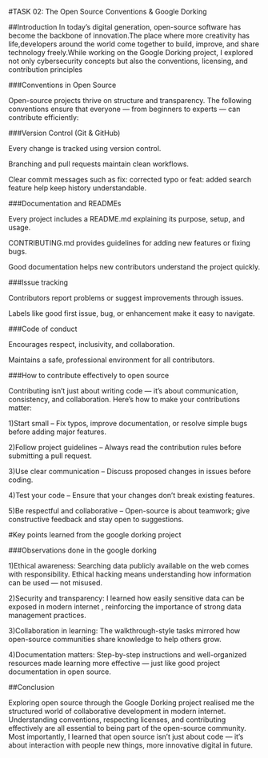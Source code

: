 #TASK 02: The Open Source Conventions & Google Dorking

##Introduction
In today’s digital generation, open-source software has become the backbone of innovation.The place where more creativity has life,developers around the world come together to build, improve, and share technology freely.While working on the Google Dorking project, I explored not only cybersecurity concepts but also the conventions, licensing, and contribution principles

###Conventions in Open Source

Open-source projects thrive on structure and transparency. The following conventions ensure that everyone — from beginners to experts — can contribute efficiently:

###Version Control (Git & GitHub)

Every change is tracked using version control.

Branching and pull requests maintain clean workflows.

Clear commit messages such as fix: corrected typo or feat: added search feature help keep history understandable.

###Documentation and READMEs

Every project includes a README.md explaining its purpose, setup, and usage.

CONTRIBUTING.md provides guidelines for adding new features or fixing bugs.

Good documentation helps new contributors understand the project quickly.

###Issue tracking

Contributors report problems or suggest improvements through issues.

Labels like good first issue, bug, or enhancement make it easy to navigate.

###Code of conduct

Encourages respect, inclusivity, and collaboration.

Maintains a safe, professional environment for all contributors.	

###How to contribute effectively to open source

Contributing isn’t just about writing code — it’s about communication, consistency, and collaboration. Here’s how to make your contributions matter:

1)Start small – Fix typos, improve documentation, or resolve simple bugs before adding major features.

2)Follow project guidelines – Always read the contribution rules before submitting a pull request.

3)Use clear communication – Discuss proposed changes in issues before coding.

4)Test your code – Ensure that your changes don’t break existing features.

5)Be respectful and collaborative – Open-source is about teamwork; give constructive feedback and stay open to suggestions.

#Key points learned  from the google dorking project

###Observations done in the google dorking 

1)Ethical awareness: Searching data publicly available on the web comes with responsibility. Ethical hacking means understanding how information can be used — not misused.

2)Security and transparency: I learned how easily sensitive data can be exposed in modern internet , reinforcing the importance of strong data management practices.

3)Collaboration in learning: The walkthrough-style tasks mirrored how open-source communities share knowledge to help others grow.

4)Documentation matters: Step-by-step instructions and well-organized resources made learning more effective — just like good project documentation in open source.

##Conclusion

Exploring open source through the Google Dorking project realised me  the structured world of collaborative development in modern internet. Understanding conventions, respecting licenses, and contributing effectively are all essential to being part of the open-source community. Most importantly, I learned that open source isn’t just about code — it’s about interaction with people new things, more innovative digital in future.

